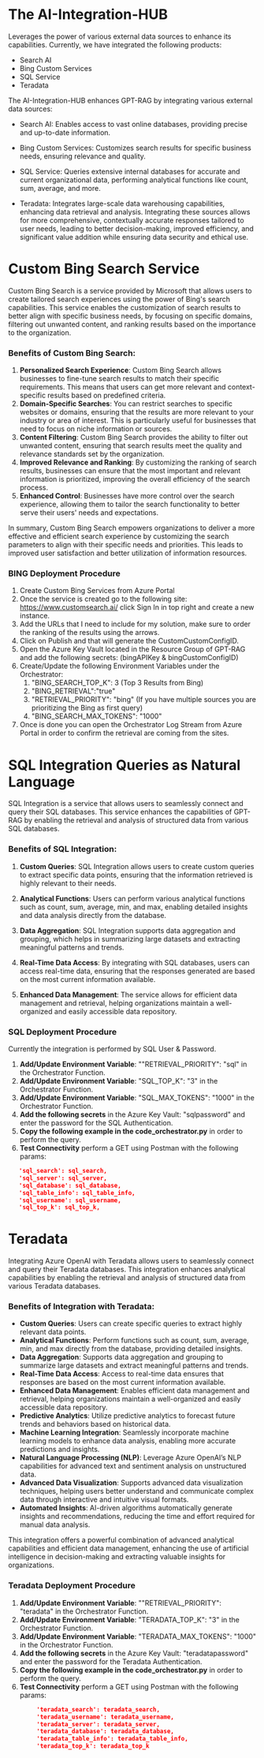 # The AI-Integration-HUB

Leverages the power of various external data sources to enhance its capabilities. Currently, we have integrated the following products:

+ Search AI
+ Bing Custom Services
+ SQL Service
+ Teradata

The AI-Integration-HUB enhances GPT-RAG by integrating various external data sources:

 - Search AI: Enables access to vast online databases, providing precise and up-to-date information.

 - Bing Custom Services: Customizes search results for specific business needs, ensuring relevance and quality.

 - SQL Service: Queries extensive internal databases for accurate and current organizational data, performing analytical functions like count, sum, average, and more.

 - Teradata: Integrates large-scale data warehousing capabilities, enhancing data retrieval and analysis.
Integrating these sources allows for more comprehensive, contextually accurate responses tailored to user needs, leading to better decision-making, improved efficiency, and significant value addition while ensuring data security and ethical use.


# Custom Bing Search Service

Custom Bing Search is a service provided by Microsoft that allows users to create tailored search experiences using the power of Bing's search capabilities. This service enables the customization of search results to better align with specific business needs, by focusing on specific domains, filtering out unwanted content, and ranking results based on the importance to the organization.

### Benefits of Custom Bing Search:

1. **Personalized Search Experience**: Custom Bing Search allows businesses to fine-tune search results to match their specific requirements. This means that users can get more relevant and context-specific results based on predefined criteria.
2. **Domain-Specific Searches**: You can restrict searches to specific websites or domains, ensuring that the results are more relevant to your industry or area of interest. This is particularly useful for businesses that need to focus on niche information or sources.
3. **Content Filtering**: Custom Bing Search provides the ability to filter out unwanted content, ensuring that search results meet the quality and relevance standards set by the organization.
4. **Improved Relevance and Ranking**: By customizing the ranking of search results, businesses can ensure that the most important and relevant information is prioritized, improving the overall efficiency of the search process.
5. **Enhanced Control**: Businesses have more control over the search experience, allowing them to tailor the search functionality to better serve their users' needs and expectations.

In summary, Custom Bing Search empowers organizations to deliver a more effective and efficient search experience by customizing the search parameters to align with their specific needs and priorities. This leads to improved user satisfaction and better utilization of information resources.

### **BING Deployment Procedure**

1. Create Custom Bing Services from Azure Portal
2. Once the service is created go to the following site: https://www.customsearch.ai/ click Sign In in top right and create a new instance. 
3. Add the URLs that I need to include for my solution, make sure to order the ranking of the results using the arrows.
4. Click on Publish and that will generate the CustomCustomConfigID.
5. Open the Azure Key Vault located in the Resource Group of GPT-RAG and add the following secrets: (bingAPIKey & bingCustomConfigID)
6. Create/Update the following Environment Variables under the Orchestrator:
    1. "BING_SEARCH_TOP_K": 3 (Top 3 Results from Bing)
    2. "BING_RETRIEVAL":"true"
    3. "RETRIEVAL_PRIORITY": "bing" (If you have multiple sources you are prioritizing the Bing as first query)
    4. "BING_SEARCH_MAX_TOKENS": "1000"
7. Once is done you can open the Orchestrator Log Stream from Azure Portal in order to confirm the retrieval are coming from the sites.

# SQL Integration Queries as Natural Language

SQL Integration is a service that allows users to seamlessly connect and query their SQL databases. This service enhances the capabilities of GPT-RAG by enabling the retrieval and analysis of structured data from various SQL databases.

### Benefits of SQL Integration:

1. **Custom Queries**: SQL Integration allows users to create custom queries to extract specific data points, ensuring that the information retrieved is highly relevant to their needs.
   
2. **Analytical Functions**: Users can perform various analytical functions such as count, sum, average, min, and max, enabling detailed insights and data analysis directly from the database.
   
3. **Data Aggregation**: SQL Integration supports data aggregation and grouping, which helps in summarizing large datasets and extracting meaningful patterns and trends.
   
4. **Real-Time Data Access**: By integrating with SQL databases, users can access real-time data, ensuring that the responses generated are based on the most current information available.
   
5. **Enhanced Data Management**: The service allows for efficient data management and retrieval, helping organizations maintain a well-organized and easily accessible data repository.

### **SQL Deployment Procedure**

Currently the integration is performed by SQL User & Password. 

1. **Add/Update Environment Variable**: ""RETRIEVAL_PRIORITY": "sql" in the Orchestrator Function.
2. **Add/Update Environment Variable**: "SQL_TOP_K": "3" in the Orchestrator Function.
3. **Add/Update Environment Variable**: "SQL_MAX_TOKENS": "1000" in the Orchestrator Function.
4. **Add the following secrets** in the Azure Key Vault: "sqlpassword" and enter the password for the SQL Authentication.
5. **Copy the following example in the code_orchestrator.py** in order to perform the query.
6. **Test Connectivity** perform a GET using Postman with the following params:
```json
   'sql_search': sql_search,
   'sql_server': sql_server,
   'sql_database': sql_database,
   'sql_table_info': sql_table_info,
   'sql_username': sql_username,
   'sql_top_k': sql_top_k,
```


# Teradata

Integrating Azure OpenAI with Teradata allows users to seamlessly connect and query their Teradata databases. This integration enhances analytical capabilities by enabling the retrieval and analysis of structured data from various Teradata databases.

### Benefits of Integration with Teradata:

- **Custom Queries**: Users can create specific queries to extract highly relevant data points.
- **Analytical Functions**: Perform functions such as count, sum, average, min, and max directly from the database, providing detailed insights.
- **Data Aggregation**: Supports data aggregation and grouping to summarize large datasets and extract meaningful patterns and trends.
- **Real-Time Data Access**: Access to real-time data ensures that responses are based on the most current information available.
- **Enhanced Data Management**: Enables efficient data management and retrieval, helping organizations maintain a well-organized and easily accessible data repository.
- **Predictive Analytics**: Utilize predictive analytics to forecast future trends and behaviors based on historical data.
- **Machine Learning Integration**: Seamlessly incorporate machine learning models to enhance data analysis, enabling more accurate predictions and insights.
- **Natural Language Processing (NLP)**: Leverage Azure OpenAI’s NLP capabilities for advanced text and sentiment analysis on unstructured data.
- **Advanced Data Visualization**: Supports advanced data visualization techniques, helping users better understand and communicate complex data through interactive and intuitive visual formats.
- **Automated Insights**: AI-driven algorithms automatically generate insights and recommendations, reducing the time and effort required for manual data analysis.

This integration offers a powerful combination of advanced analytical capabilities and efficient data management, enhancing the use of artificial intelligence in decision-making and extracting valuable insights for organizations.

### **Teradata Deployment Procedure**
1. **Add/Update Environment Variable**: ""RETRIEVAL_PRIORITY": "teradata" in the Orchestrator Function.
2. **Add/Update Environment Variable**: "TERADATA_TOP_K": "3" in the Orchestrator Function.
3. **Add/Update Environment Variable**: "TERADATA_MAX_TOKENS": "1000" in the Orchestrator Function.
4. **Add the following secrets** in the Azure Key Vault: "teradatapassword" and enter the password for the Teradata Authentication.
5. **Copy the following example in the code_orchestrator.py** in order to perform the query.
6. **Test Connectivity** perform a GET using Postman with the following params:
```json
        'teradata_search': teradata_search,
        'teradata_username': teradata_username,
        'teradata_server': teradata_server,
        'teradata_database': teradata_database,
        'teradata_table_info': teradata_table_info,
        'teradata_top_k': teradata_top_k
```
